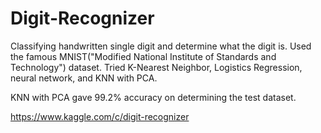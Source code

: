 # Digit-Recognizer

Classifying handwritten single digit and determine what the digit is.
Used the famous MNIST("Modified National Institute of Standards and Technology") dataset.
Tried K-Nearest Neighbor, Logistics Regression, neural network, and KNN with PCA.

KNN with PCA gave 99.2% accuracy on determining the test dataset.

https://www.kaggle.com/c/digit-recognizer
